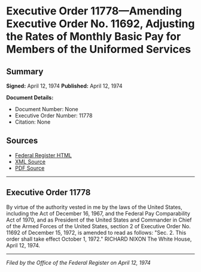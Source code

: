 # Executive Order 11778—Amending Executive Order No. 11692, Adjusting the Rates of Monthly Basic Pay for Members of the Uniformed Services

## Summary

**Signed:** April 12, 1974
**Published:** April 12, 1974

**Document Details:**
- Document Number: None
- Executive Order Number: 11778
- Citation: None

## Sources
- [Federal Register HTML](https://www.presidency.ucsb.edu/documents/executive-order-11778-amending-executive-order-no-11692-adjusting-the-rates-monthly-basic)
- [XML Source](None)
- [PDF Source](None)

---

## Executive Order 11778

By virtue of the authority vested in me by the laws of the United States, including the Act of December 16, 1967, and the Federal Pay Comparability Act of 1970, and as President of the United States and Commander in Chief of the Armed Forces of the United States, section 2 of Executive Order No. 11692 of December 15, 1972, is amended to read as follows:
"Sec. 2. This order shall take effect October 1, 1972."
RICHARD NIXON
The White House,
April 12, 1974.

---

*Filed by the Office of the Federal Register on April 12, 1974*
